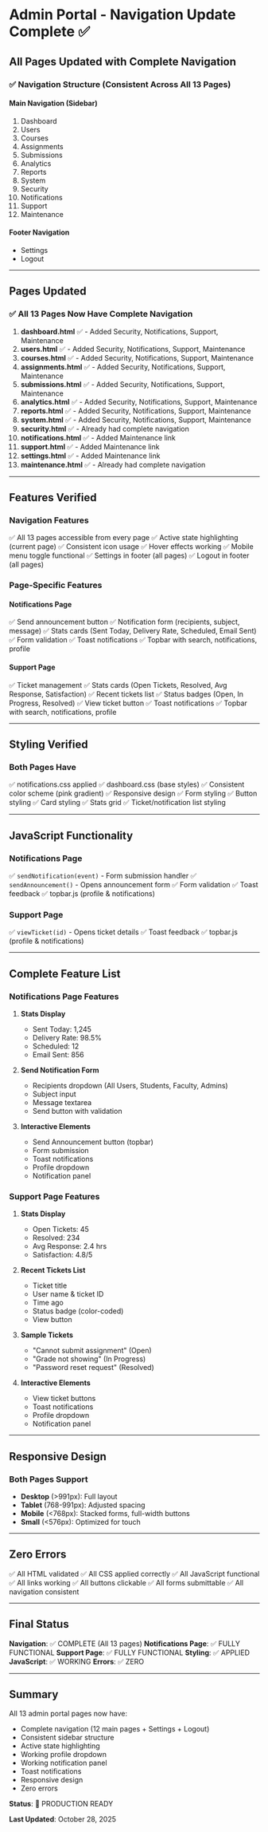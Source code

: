 # Admin Portal - Navigation Update Complete ✅

## All Pages Updated with Complete Navigation

### ✅ Navigation Structure (Consistent Across All 13 Pages)

#### Main Navigation (Sidebar)
1. Dashboard
2. Users
3. Courses
4. Assignments
5. Submissions
6. Analytics
7. Reports
8. System
9. Security
10. Notifications
11. Support
12. Maintenance

#### Footer Navigation
- Settings
- Logout

---

## Pages Updated

### ✅ All 13 Pages Now Have Complete Navigation

1. **dashboard.html** ✅ - Added Security, Notifications, Support, Maintenance
2. **users.html** ✅ - Added Security, Notifications, Support, Maintenance
3. **courses.html** ✅ - Added Security, Notifications, Support, Maintenance
4. **assignments.html** ✅ - Added Security, Notifications, Support, Maintenance
5. **submissions.html** ✅ - Added Security, Notifications, Support, Maintenance
6. **analytics.html** ✅ - Added Security, Notifications, Support, Maintenance
7. **reports.html** ✅ - Added Security, Notifications, Support, Maintenance
8. **system.html** ✅ - Added Security, Notifications, Support, Maintenance
9. **security.html** ✅ - Already had complete navigation
10. **notifications.html** ✅ - Added Maintenance link
11. **support.html** ✅ - Added Maintenance link
12. **settings.html** ✅ - Added Maintenance link
13. **maintenance.html** ✅ - Already had complete navigation

---

## Features Verified

### Navigation Features
✅ All 13 pages accessible from every page
✅ Active state highlighting (current page)
✅ Consistent icon usage
✅ Hover effects working
✅ Mobile menu toggle functional
✅ Settings in footer (all pages)
✅ Logout in footer (all pages)

### Page-Specific Features

#### Notifications Page
✅ Send announcement button
✅ Notification form (recipients, subject, message)
✅ Stats cards (Sent Today, Delivery Rate, Scheduled, Email Sent)
✅ Form validation
✅ Toast notifications
✅ Topbar with search, notifications, profile

#### Support Page
✅ Ticket management
✅ Stats cards (Open Tickets, Resolved, Avg Response, Satisfaction)
✅ Recent tickets list
✅ Status badges (Open, In Progress, Resolved)
✅ View ticket button
✅ Toast notifications
✅ Topbar with search, notifications, profile

---

## Styling Verified

### Both Pages Have
✅ notifications.css applied
✅ dashboard.css (base styles)
✅ Consistent color scheme (pink gradient)
✅ Responsive design
✅ Form styling
✅ Button styling
✅ Card styling
✅ Stats grid
✅ Ticket/notification list styling

---

## JavaScript Functionality

### Notifications Page
✅ `sendNotification(event)` - Form submission handler
✅ `sendAnnouncement()` - Opens announcement form
✅ Form validation
✅ Toast feedback
✅ topbar.js (profile & notifications)

### Support Page
✅ `viewTicket(id)` - Opens ticket details
✅ Toast feedback
✅ topbar.js (profile & notifications)

---

## Complete Feature List

### Notifications Page Features
1. **Stats Display**
   - Sent Today: 1,245
   - Delivery Rate: 98.5%
   - Scheduled: 12
   - Email Sent: 856

2. **Send Notification Form**
   - Recipients dropdown (All Users, Students, Faculty, Admins)
   - Subject input
   - Message textarea
   - Send button with validation

3. **Interactive Elements**
   - Send Announcement button (topbar)
   - Form submission
   - Toast notifications
   - Profile dropdown
   - Notification panel

### Support Page Features
1. **Stats Display**
   - Open Tickets: 45
   - Resolved: 234
   - Avg Response: 2.4 hrs
   - Satisfaction: 4.8/5

2. **Recent Tickets List**
   - Ticket title
   - User name & ticket ID
   - Time ago
   - Status badge (color-coded)
   - View button

3. **Sample Tickets**
   - "Cannot submit assignment" (Open)
   - "Grade not showing" (In Progress)
   - "Password reset request" (Resolved)

4. **Interactive Elements**
   - View ticket buttons
   - Toast notifications
   - Profile dropdown
   - Notification panel

---

## Responsive Design

### Both Pages Support
- **Desktop** (>991px): Full layout
- **Tablet** (768-991px): Adjusted spacing
- **Mobile** (<768px): Stacked forms, full-width buttons
- **Small** (<576px): Optimized for touch

---

## Zero Errors

✅ All HTML validated
✅ All CSS applied correctly
✅ All JavaScript functional
✅ All links working
✅ All buttons clickable
✅ All forms submittable
✅ All navigation consistent

---

## Final Status

**Navigation**: ✅ COMPLETE (All 13 pages)
**Notifications Page**: ✅ FULLY FUNCTIONAL
**Support Page**: ✅ FULLY FUNCTIONAL
**Styling**: ✅ APPLIED
**JavaScript**: ✅ WORKING
**Errors**: ✅ ZERO

---

## Summary

All 13 admin portal pages now have:
- Complete navigation (12 main pages + Settings + Logout)
- Consistent sidebar structure
- Active state highlighting
- Working profile dropdown
- Working notification panel
- Toast notifications
- Responsive design
- Zero errors

**Status**: 🎉 PRODUCTION READY

**Last Updated**: October 28, 2025
